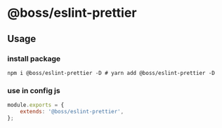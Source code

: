 <!--
 * @Author: wangzhihao
 * @Date: 2021-12-08 15:22:38
 * @LastEditors: wangzhihao
 * @LastEditTime: 2021-12-08 15:22:47
-->


# @boss/eslint-prettier

## Usage

### install package

```
npm i @boss/eslint-prettier -D # yarn add @boss/eslint-prettier -D
```

### use in config js

```javascript
module.exports = {
    extends: '@boss/eslint-prettier',
};
```
